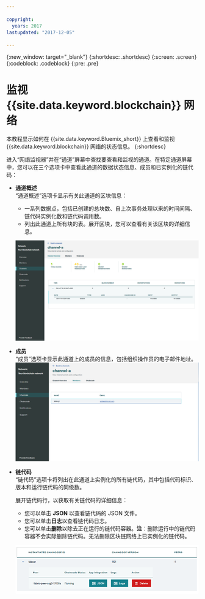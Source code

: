 ```yaml
---

copyright:
  years: 2017
lastupdated: "2017-12-05"

---
```


{:new_window: target="_blank"}
{:shortdesc: .shortdesc}
{:screen: .screen}
{:codeblock: .codeblock}
{:pre: .pre}

# 监视 {{site.data.keyword.blockchain}} 网络

本教程显示如何在 {{site.data.keyword.Bluemix_short}} 上查看和监视 {{site.data.keyword.blockchain}} 网络的状态信息。
{:shortdesc}

进入“网络监视器”并在“通道”屏幕中查找要查看和监视的通道。在特定通道屏幕中，您可以在三个选项卡中查看此通道的数据状态信息、成员和已实例化的链代码：

* **通道概述**  
“通道概述”选项卡显示有关此通道的区块信息：
    * 一系列数据点，包括已创建的总块数、自上次事务处理以来的时间间隔、链代码实例化数和链代码调用数。
    * 列出此通道上所有块的表。展开区块，您可以查看有关该区块的详细信息。  

  ![通道概述](../images/channel_overview_detail.png "通道概述")  

* **成员**  
“成员”选项卡显示此通道上的成员的信息，包括组织操作员的电子邮件地址。![通道成员](../images/channel_members.png "通道成员")  
  
* **链代码**  
“链代码”选项卡将列出在此通道上实例化的所有链代码，其中包括代码标识、版本和运行链代码的同级数。   
    
  展开链代码行，以获取有关链代码的详细信息：  
    * 您可以单击 **JSON** 以查看链代码的 JSON 文件。
    * 您可以单击**日志**以查看链代码日志。
    * 您可以单击**删除**以除去正在运行的链代码容器。**注**：删除运行中的链代码容器不会实际删除链代码。无法删除区块链网络上已实例化的链代码。
  
  ![通道链代码](../images/channel_chaincode.png "通道链代码") 
  
